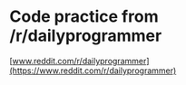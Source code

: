# Code practice from /r/dailyprogrammer
[www.reddit.com/r/dailyprogrammer](https://www.reddit.com/r/dailyprogrammer)
